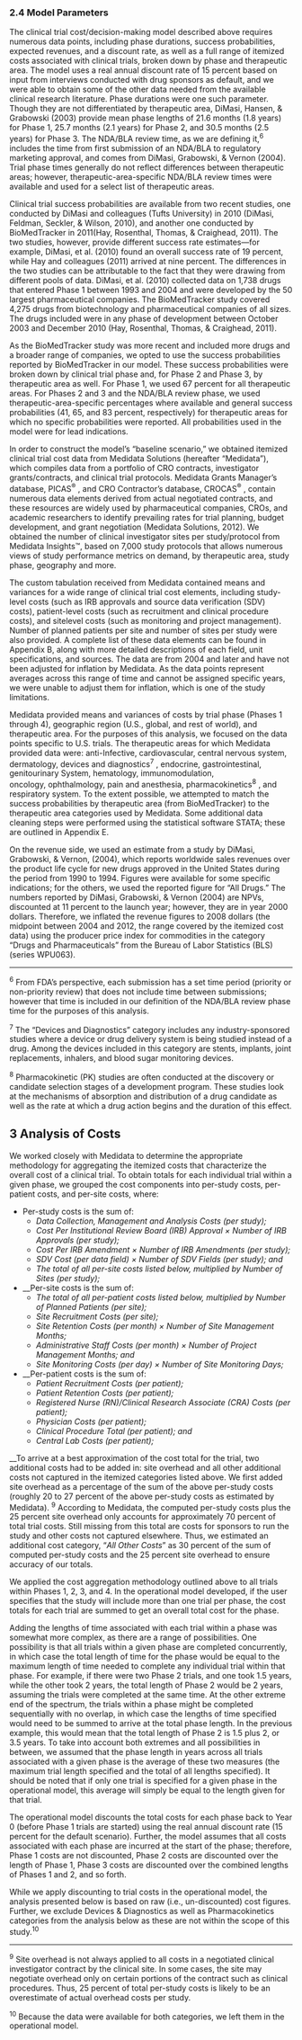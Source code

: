 ### 2.4 Model Parameters

The clinical trial cost/decision-making model described above requires numerous data points, including phase durations, success probabilities, expected revenues, and a discount rate, as well as a full range of itemized costs associated with clinical trials, broken down by phase and therapeutic area. The model uses a real annual discount rate of 15 percent based on input from interviews conducted with drug sponsors as default, and we were able to obtain some of the other data needed from the available clinical research literature. Phase durations were one such parameter. Though they are not differentiated by therapeutic area, DiMasi, Hansen, & Grabowski (2003) provide mean phase lengths of 21.6 months (1.8 years) for Phase 1, 25.7 months (2.1 years) for Phase 2, and 30.5 months (2.5 years) for Phase 3. The NDA/BLA review time, as we are defining it,<sup>6</sup> includes the time from first submission of an NDA/BLA to regulatory marketing approval, and comes from DiMasi, Grabowski, & Vernon (2004). Trial phase times generally do not reflect differences between therapeutic areas; however, therapeutic-area-specific NDA/BLA review times were available and used for a select list of therapeutic areas.

Clinical trial success probabilities are available from two recent studies, one conducted by DiMasi and colleagues (Tufts University) in 2010 (DiMasi, Feldman, Seckler, & Wilson, 2010), and another one conducted by BioMedTracker in 2011(Hay, Rosenthal, Thomas, & Craighead, 2011). The two studies, however, provide different success rate estimates—for example, DiMasi, et al. (2010) found an overall success rate of 19 percent, while Hay and colleagues (2011) arrived at nine percent. The differences in the two studies can be attributable to the fact that they were drawing from different pools of data. DiMasi, et al. (2010) collected data on 1,738 drugs that entered Phase 1 between 1993 and 2004 and were developed by the 50 largest pharmaceutical companies. The BioMedTracker study covered 4,275 drugs from biotechnology and pharmaceutical companies of all sizes. The drugs included were in any phase of development between October 2003 and December 2010 (Hay, Rosenthal, Thomas, & Craighead, 2011).

As the BioMedTracker study was more recent and included more drugs and a broader range of companies, we opted to use the success probabilities reported by BioMedTracker in our model. These success probabilities were broken down by clinical trial phase and, for Phase 2 and Phase 3, by therapeutic area as well. For Phase 1, we used 67 percent for all therapeutic areas. For Phases 2 and 3 and the NDA/BLA review phase, we used therapeutic-area-specific percentages where available and general success probabilities (41, 65, and 83 percent, respectively) for therapeutic areas for which no specific probabilities were reported. All probabilities used in the model were for lead indications.

In order to construct the model’s “baseline scenario,” we obtained itemized clinical trial cost data from Medidata Solutions (hereafter “Medidata”), which compiles data from a portfolio of CRO contracts, investigator grants/contracts, and clinical trial protocols. Medidata Grants Manager’s database, PICAS<sup>®</sup> , and CRO Contractor’s database, CROCAS<sup>®</sup> , contain numerous data elements derived from actual negotiated contracts, and these resources are widely used by pharmaceutical companies, CROs, and academic researchers to identify prevailing rates for trial planning, budget development, and grant negotiation (Medidata Solutions, 2012). We obtained the number of clinical investigator sites per study/protocol from Medidata Insights™, based on 7,000 study protocols that allows numerous views of study performance metrics on demand, by therapeutic area, study phase, geography and more.

The custom tabulation received from Medidata contained means and variances for a wide range of clinical trial cost elements, including study-level costs (such as IRB approvals and source data verification (SDV) costs), patient-level costs (such as recruitment and clinical procedure costs), and sitelevel costs (such as monitoring and project management). Number of planned patients per site and number of sites per study were also provided. A complete list of these data elements can be found in Appendix B, along with more detailed descriptions of each field, unit specifications, and sources. The data are from 2004 and later and have not been adjusted for inflation by Medidata. As the data points represent averages across this range of time and cannot be assigned specific years, we were unable to adjust them for inflation, which is one of the study limitations.

Medidata provided means and variances of costs by trial phase (Phases 1 through 4), geographic region (U.S., global, and rest of world), and therapeutic area. For the purposes of this analysis, we focused on the data points specific to U.S. trials. The therapeutic areas for which Medidata provided data were: anti-Infective, cardiovascular, central nervous system, dermatology, devices and diagnostics<sup>7</sup> , endocrine, gastrointestinal, genitourinary System, hematology, immunomodulation, oncology, ophthalmology, pain and anesthesia, pharmacokinetics<sup>8</sup> , and respiratory system. To the extent possible, we attempted to match the success probabilities by therapeutic area (from BioMedTracker) to the therapeutic area categories used by Medidata. Some additional data cleaning steps were performed using the statistical software STATA; these are outlined in Appendix E.

On the revenue side, we used an estimate from a study by DiMasi, Grabowski, & Vernon, (2004), which reports worldwide sales revenues over the product life cycle for new drugs approved in the United States during the period from 1990 to 1994. Figures were available for some specific indications; for the others, we used the reported figure for “All Drugs.” The numbers reported by DiMasi, Grabowski, & Vernon (2004) are NPVs, discounted at 11 percent to the launch year; however, they are in year 2000 dollars. Therefore, we inflated the revenue figures to 2008 dollars (the midpoint between 2004 and 2012, the range covered by the itemized cost data) using the producer price index for commodities in the category “Drugs and Pharmaceuticals” from the Bureau of Labor Statistics (BLS) (series WPU063).

---

<sup>6</sup> From FDA’s perspective, each submission has a set time period (priority or non-priority review) that does not include time between submissions; however that time is included in our definition of the NDA/BLA review phase time for the purposes of this analysis.

<sup>7</sup> The “Devices and Diagnostics” category includes any industry-sponsored studies where a device or drug delivery system is being studied instead of a drug. Among the devices included in this category are stents, implants, joint replacements, inhalers, and blood sugar monitoring devices.

<sup>8</sup> Pharmacokinetic (PK) studies are often conducted at the discovery or candidate selection stages of a development program. These studies look at the mechanisms of absorption and distribution of a drug candidate as well as the rate at which a drug action begins and the duration of this effect.

## 3 Analysis of Costs

We worked closely with Medidata to determine the appropriate methodology for aggregating the itemized costs that characterize the overall cost of a clinical trial. To obtain totals for each individual trial within a given phase, we grouped the cost components into per-study costs, per-patient costs, and per-site costs, where:

- Per-study costs is the sum of:
    - _Data Collection, Management and Analysis Costs (per study);_
    - _Cost Per Institutional Review Board (IRB) Approval × Number of IRB Approvals (per study);_
    - _Cost Per IRB Amendment × Number of IRB Amendments (per study);_
    - _SDV Cost (per data field) × Number of SDV Fields (per study); and_
    - _The total of all per-site costs listed below, multiplied by Number of Sites (per study);_
- _​_Per-site costs is the sum of:
    - _The total of all per-patient costs listed below, multiplied by Number of Planned Patients (per site);_
    - _Site Recruitment Costs (per site);_
    - _Site Retention Costs (per month) × Number of Site Management Months;_
    - _Administrative Staff Costs (per month) × Number of Project Management Months; and_
    - _Site Monitoring Costs (per day) × Number of Site Monitoring Days;_
- _​_Per-patient costs is the sum of:
    - _Patient Recruitment Costs (per patient);_
    - _Patient Retention Costs (per patient);_
    - _Registered Nurse (RN)/Clinical Research Associate (CRA) Costs (per patient);_
    - _Physician Costs (per patient);_
    - _Clinical Procedure Total (per patient); and_
    - _Central Lab Costs (per patient);_

_​_To arrive at a best approximation of the cost total for the trial, two additional costs had to be added in: site overhead and all other additional costs not captured in the itemized categories listed above. We first added site overhead as a percentage of the sum of the above per-study costs (roughly 20 to 27 percent of the above per-study costs as estimated by Medidata). <sup>9</sup> According to Medidata, the computed per-study costs plus the 25 percent site overhead only accounts for approximately 70 percent of total trial costs. Still missing from this total are costs for sponsors to run the study and other costs not captured elsewhere. Thus, we estimated an additional cost category, “_All Other Costs_” as 30 percent of the sum of computed per-study costs and the 25 percent site overhead to ensure accuracy of our totals.

We applied the cost aggregation methodology outlined above to all trials within Phases 1, 2, 3, and 4. In the operational model developed, if the user specifies that the study will include more than one trial per phase, the cost totals for each trial are summed to get an overall total cost for the phase.

Adding the lengths of time associated with each trial within a phase was somewhat more complex, as there are a range of possibilities. One possibility is that all trials within a given phase are completed concurrently, in which case the total length of time for the phase would be equal to the maximum length of time needed to complete any individual trial within that phase. For example, if there were two Phase 2 trials, and one took 1.5 years, while the other took 2 years, the total length of Phase 2 would be 2 years, assuming the trials were completed at the same time. At the other extreme end of the spectrum, the trials within a phase might be completed sequentially with no overlap, in which case the lengths of time specified would need to be summed to arrive at the total phase length. In the previous example, this would mean that the total length of Phase 2 is 1.5 plus 2, or 3.5 years. To take into account both extremes and all possibilities in between, we assumed that the phase length in years across all trials associated with a given phase is the average of these two measures (the maximum trial length specified and the total of all lengths specified). It should be noted that if only one trial is specified for a given phase in the operational model, this average will simply be equal to the length given for that trial.

The operational model discounts the total costs for each phase back to Year 0 (before Phase 1 trials are started) using the real annual discount rate (15 percent for the default scenario). Further, the model assumes that all costs associated with each phase are incurred at the start of the phase; therefore, Phase 1 costs are not discounted, Phase 2 costs are discounted over the length of Phase 1, Phase 3 costs are discounted over the combined lengths of Phases 1 and 2, and so forth.

While we apply discounting to trial costs in the operational model, the analysis presented below is based on raw (i.e., un-discounted) cost figures. Further, we exclude Devices & Diagnostics as well as Pharmacokinetics categories from the analysis below as these are not within the scope of this study.<sup>10</sup>

---

<sup>9</sup> Site overhead is not always applied to all costs in a negotiated clinical investigator contract by the clinical site. In some cases, the site may negotiate overhead only on certain portions of the contract such as clinical procedures. Thus, 25 percent of total per-study costs is likely to be an overestimate of actual overhead costs per study.

<sup>10</sup> Because the data were available for both categories, we left them in the operational model.


